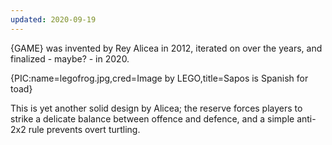 ```yaml
---
updated: 2020-09-19
---
```


{GAME} was invented by Rey Alicea in 2012, iterated on over the years, and finalized - maybe? - in 2020.

{PIC:name=legofrog.jpg,cred=Image by LEGO,title=Sapos is Spanish for toad}

This is yet another solid design by Alicea; the reserve forces players to strike a delicate balance between offence and defence, and a simple anti-2x2 rule prevents overt turtling.
